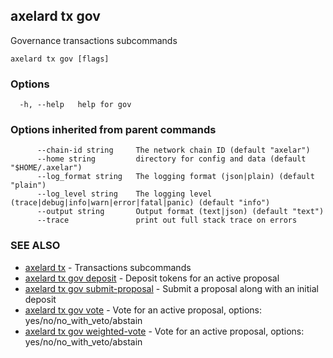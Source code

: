 ## axelard tx gov

Governance transactions subcommands

```
axelard tx gov [flags]
```

### Options

```
  -h, --help   help for gov
```

### Options inherited from parent commands

```
      --chain-id string     The network chain ID (default "axelar")
      --home string         directory for config and data (default "$HOME/.axelar")
      --log_format string   The logging format (json|plain) (default "plain")
      --log_level string    The logging level (trace|debug|info|warn|error|fatal|panic) (default "info")
      --output string       Output format (text|json) (default "text")
      --trace               print out full stack trace on errors
```

### SEE ALSO

- [axelard tx](/cli-docs/v0_31_2/axelard_tx) - Transactions subcommands
- [axelard tx gov deposit](/cli-docs/v0_31_2/axelard_tx_gov_deposit) - Deposit tokens for an active proposal
- [axelard tx gov submit-proposal](/cli-docs/v0_31_2/axelard_tx_gov_submit-proposal) - Submit a proposal along with an initial deposit
- [axelard tx gov vote](/cli-docs/v0_31_2/axelard_tx_gov_vote) - Vote for an active proposal, options: yes/no/no_with_veto/abstain
- [axelard tx gov weighted-vote](/cli-docs/v0_31_2/axelard_tx_gov_weighted-vote) - Vote for an active proposal, options: yes/no/no_with_veto/abstain
